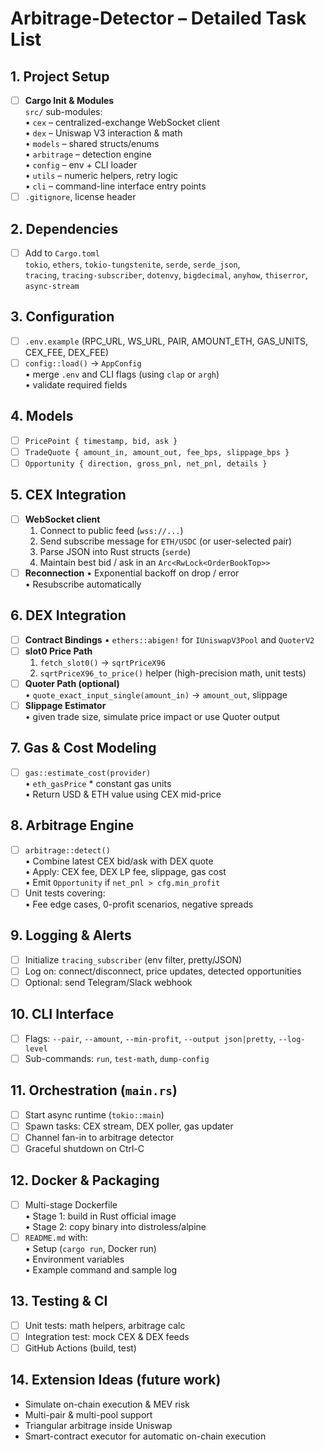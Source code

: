 # Arbitrage-Detector – Detailed Task List

## 1. Project Setup
- [ ] **Cargo Init & Modules**  
      `src/` sub-modules:  
      • `cex` – centralized-exchange WebSocket client  
      • `dex` – Uniswap V3 interaction & math  
      • `models` – shared structs/enums  
      • `arbitrage` – detection engine  
      • `config` – env + CLI loader  
      • `utils` – numeric helpers, retry logic  
      • `cli` – command-line interface entry points
- [ ] `.gitignore`, license header

## 2. Dependencies
- [ ] Add to `Cargo.toml`  
      `tokio`, `ethers`, `tokio-tungstenite`, `serde`, `serde_json`,  
      `tracing`, `tracing-subscriber`, `dotenvy`, `bigdecimal`, `anyhow`, `thiserror`, `async-stream`

## 3. Configuration
- [ ] `.env.example` (RPC_URL, WS_URL, PAIR, AMOUNT_ETH, GAS_UNITS, CEX_FEE, DEX_FEE)  
- [ ] `config::load()` → `AppConfig`  
      • merge `.env` and CLI flags (using `clap` or `argh`)  
      • validate required fields

## 4. Models
- [ ] `PricePoint { timestamp, bid, ask }`  
- [ ] `TradeQuote { amount_in, amount_out, fee_bps, slippage_bps }`  
- [ ] `Opportunity { direction, gross_pnl, net_pnl, details }`

## 5. CEX Integration
- [ ] **WebSocket client**
  1. Connect to public feed (`wss://...`)  
  2. Send subscribe message for `ETH/USDC` (or user-selected pair)  
  3. Parse JSON into Rust structs (`serde`)  
  4. Maintain best bid / ask in an `Arc<RwLock<OrderBookTop>>`
- [ ] **Reconnection**
  • Exponential backoff on drop / error  
  • Resubscribe automatically

## 6. DEX Integration
- [ ] **Contract Bindings**
  • `ethers::abigen!` for `IUniswapV3Pool` and `QuoterV2`  
- [ ] **slot0 Price Path**  
  1. `fetch_slot0()` → `sqrtPriceX96`  
  2. `sqrtPriceX96_to_price()` helper (high-precision math, unit tests)
- [ ] **Quoter Path (optional)**  
  • `quote_exact_input_single(amount_in)` → `amount_out`, slippage
- [ ] **Slippage Estimator**  
  • given trade size, simulate price impact or use Quoter output

## 7. Gas & Cost Modeling
- [ ] `gas::estimate_cost(provider)`  
  • `eth_gasPrice` * constant gas units  
  • Return USD & ETH value using CEX mid-price

## 8. Arbitrage Engine
- [ ] `arbitrage::detect()`  
  • Combine latest CEX bid/ask with DEX quote  
  • Apply: CEX fee, DEX LP fee, slippage, gas cost  
  • Emit `Opportunity` if `net_pnl > cfg.min_profit`
- [ ] Unit tests covering:  
  • Fee edge cases, 0-profit scenarios, negative spreads

## 9. Logging & Alerts
- [ ] Initialize `tracing_subscriber` (env filter, pretty/JSON)  
- [ ] Log on: connect/disconnect, price updates, detected opportunities  
- [ ] Optional: send Telegram/Slack webhook

## 10. CLI Interface
- [ ] Flags: `--pair`, `--amount`, `--min-profit`, `--output json|pretty`, `--log-level`  
- [ ] Sub-commands: `run`, `test-math`, `dump-config`

## 11. Orchestration (`main.rs`)
- [ ] Start async runtime (`tokio::main`)  
- [ ] Spawn tasks: CEX stream, DEX poller, gas updater  
- [ ] Channel fan-in to arbitrage detector  
- [ ] Graceful shutdown on Ctrl-C

## 12. Docker & Packaging
- [ ] Multi-stage Dockerfile  
  • Stage 1: build in Rust official image  
  • Stage 2: copy binary into distroless/alpine  
- [ ] `README.md` with:  
  • Setup (`cargo run`, Docker run)  
  • Environment variables  
  • Example command and sample log

## 13. Testing & CI
- [ ] Unit tests: math helpers, arbitrage calc  
- [ ] Integration test: mock CEX & DEX feeds  
- [ ] GitHub Actions (build, test)

## 14. Extension Ideas (future work)
- Simulate on-chain execution & MEV risk  
- Multi-pair & multi-pool support  
- Triangular arbitrage inside Uniswap  
- Smart-contract executor for automatic on-chain execution